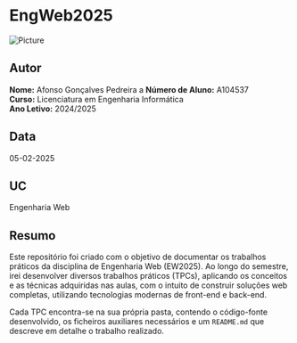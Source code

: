 # EngWeb2025


![Picture](https://avatars.githubusercontent.com/u/95723167?v=4)

## Autor
**Nome:** Afonso Gonçalves Pedreira  a
**Número de Aluno:** A104537  
**Curso:** Licenciatura em Engenharia Informática  
**Ano Letivo:** 2024/2025

## Data
05-02-2025

## UC
Engenharia Web

## Resumo

Este repositório foi criado com o objetivo de documentar os trabalhos práticos da disciplina de Engenharia Web (EW2025). Ao longo do semestre, irei desenvolver diversos trabalhos práticos (TPCs), aplicando os conceitos e as técnicas adquiridas nas aulas, com o intuito de construir soluções web completas, utilizando tecnologias modernas de front-end e back-end.

Cada TPC encontra-se na sua própria pasta, contendo o código-fonte desenvolvido, os ficheiros auxiliares necessários e um `README.md` que descreve em detalhe o trabalho realizado. 
